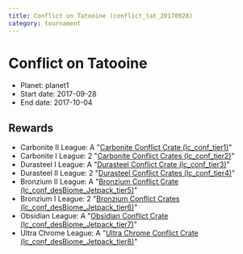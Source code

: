 ```yaml
---
title: Conflict on Tatooine (conflict_tat_20170928)
category: tournament
---
```

# Conflict on Tatooine

  * Planet: planet1
  * Start date: 2017-09-28
  * End date: 2017-10-04

## Rewards

  * Carbonite II League: A "[Carbonite Conflict Crate (lc_conf_tier1)](lc_conf_tier1.html)"
  * Carbonite I League: 2 "[Carbonite Conflict Crates (lc_conf_tier2)](lc_conf_tier2.html)"
  * Durasteel I League: A "[Durasteel Conflict Crate (lc_conf_tier3)](lc_conf_tier3.html)"
  * Durasteel II League: 2 "[Durasteel Conflict Crates (lc_conf_tier4)](lc_conf_tier4.html)"
  * Bronzium II League: A "[Bronzium Conflict Crate (lc_conf_desBiome_Jetpack_tier5)](lc_conf_desBiome_Jetpack_tier5.html)"
  * Bronzium I League: 2 "[Bronzium Conflict Crates (lc_conf_desBiome_Jetpack_tier6)](lc_conf_desBiome_Jetpack_tier6.html)"
  * Obsidian League: A "[Obsidian Conflict Crate (lc_conf_desBiome_Jetpack_tier7)](lc_conf_desBiome_Jetpack_tier7.html)"
  * Ultra Chrome League: A "[Ultra Chrome Conflict Crate (lc_conf_desBiome_Jetpack_tier8)](lc_conf_desBiome_Jetpack_tier8.html)"
